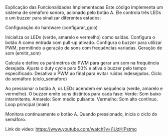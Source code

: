 Explicação das Funcionalidades Implementadas
Este código implementa um sistema de semáforo sonoro, acionado pelo botão A. Ele controla três LEDs e um buzzer para sinalizar diferentes estados:

Configuração do hardware (configurar_gpio)

Inicializa os LEDs (verde, amarelo e vermelho) como saídas.
Configura o botão A como entrada com pull-up ativado.
Configura o buzzer para utilizar PWM, permitindo a geração de sons com frequências variadas.
Geração de som (emitir_som)

Calcula e define os parâmetros do PWM para gerar um som na frequência desejada.
Ajusta o duty cycle para 50% e ativa o buzzer pelo tempo especificado.
Desativa o PWM ao final para evitar ruídos indesejados.
Ciclo do semáforo (ciclo_semaforo)

Ao pressionar o botão A, os LEDs acendem em sequência (verde, amarelo e vermelho).
O buzzer emite sons distintos para cada fase:
Verde: Som baixo intermitente.
Amarelo: Som médio pulsante.
Vermelho: Som alto contínuo.
Loop principal (main)

Monitora continuamente o botão A.
Quando pressionado, inicia o ciclo do semáforo.

Link do vídeo: https://www.youtube.com/watch?v=i1UzHlPstmo
